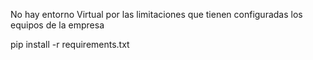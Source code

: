 No hay entorno Virtual por las limitaciones que tienen configuradas los equipos de la empresa

pip install -r requirements.txt
